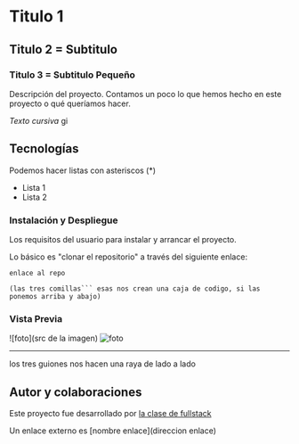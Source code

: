 # Titulo 1
## Titulo 2 = Subtitulo
### Titulo 3 = Subtitulo Pequeño

Descripción del proyecto. Contamos un poco lo que hemos hecho en este proyecto o qué queríamos hacer. 

_Texto cursiva_
gi

## Tecnologías 

Podemos hacer listas con asteriscos (*)
* Lista 1
* Lista 2

### Instalación y Despliegue

Los requisitos del usuario para instalar y arrancar el proyecto. 

Lo básico es "clonar el repositorio" a través del siguiente enlace:


``` 
enlace al repo  

(las tres comillas``` esas nos crean una caja de codigo, si las ponemos arriba y abajo)

```

### Vista Previa 
![foto](src de la imagen) 
![foto](images/google.png)


---

los tres guiones nos hacen una raya de lado a lado

## Autor y colaboraciones


Este proyecto fue desarrollado por [la clase de fullstack](http//github.com/ivanpuebla10)

Un enlace externo es [nombre enlace](direccion enlace)